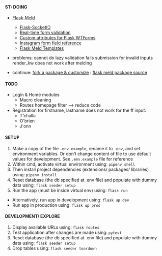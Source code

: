 #### ST: DOING
- [Flask-Meld](https://docs.flask-meld.dev/components/) 
	- [Flask-SocketIO](https://flask-socketio.readthedocs.io/en/latest/getting_started.html)
	- [Real-time form validation](https://www.reddit.com/r/flask/comments/p2obob/realtime_form_validation_with_flaskmeld_no/)
	- [Custom attributes for Flask WTForms](https://stackoverflow.com/questions/20440056/custom-attributes-for-flask-wtforms/27118147)
	- [Instagram form field reference](https://www.instagram.com/)
	- [Flask Meld Templates](https://docs.flask-meld.dev/templates/)


- problems: cannot do lazy validation
			fails submission for invalid inputs
			render_kw does not work after melding

- continue: [fork a package & customize](https://stackoverflow.com/questions/23075397/python-how-to-edit-an-installed-package)
		  : [flask meld package source](https://github.com/mikeabrahamsen/Flask-Meld/blob/main/flask_meld/component.py)
		  
#### TODO
- Login & Home modules
	- Macro cleaning
	- Routes homepage filter --> reduce code
- Registration for firstname, lastname does not work for the ff input:
	- T'challa
	- O'brien
	- J'onn



#### SETUP
1. Make a copy of the file `.env.example`, rename it to `.env`, and set environment variables. Or don't change content of file to use default values for development. See `.env.example` file for reference
2. Within cmd, activate virtual environment using:
	`pipenv shell`
3. Then install project dependencies (extensions/ packages/ libraries) using:
	`pipenv install`
4. Reset database (the db specified at .env file) and populate with dummy data using:
	`flask seeder setup`
5. Run the app (must be inside virtual env) using:
	`flask run`
* Alternatively, run app in development using:
	`flask up dev`
* Run app in production using:
	`flask up prod`




#### DEVELOPMENT/ EXPLORE 
1. Display available URLs using:
	`flask routes`
2. Test application after changes are made using:
	`pytest`
3. Reset database (the db specified at .env file) and populate with dummy data using:
	`flask seeder setup`
4. Drop tables using:
	`flask seeder teardown`


